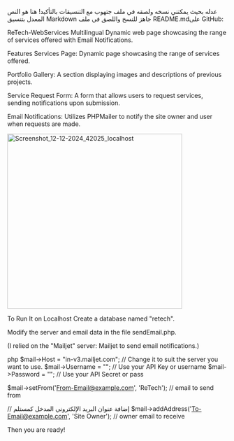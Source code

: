 عدله بحيث يمكنني نسخه ولصقه في ملف جتهوب مع التنسيقات
بالتأكيد! هنا هو النص المعدل بتنسيق Markdown جاهز للنسخ واللصق في ملف README.mdعلى GitHub:

ReTech-WebServices
Multilingual Dynamic web page showcasing the range of services offered with Email Notifications.

Features
Services Page: Dynamic page showcasing the range of services offered.

Portfolio Gallery: A section displaying images and descriptions of previous projects.

Service Request Form: A form that allows users to request services, sending notifications upon submission.

Email Notifications: Utilizes PHPMailer to notify the site owner and user when requests are made.

<img src="https://github.com/user-attachments/assets/4c69fdb0-1b20-4bed-915e-e2fb7b7f9f3b" alt="Screenshot_12-12-2024_42025_localhost" width="400" height="auto">

To Run It on Localhost
Create a database named "retech".

Modify the server and email data in the file sendEmail.php.

(I relied on the "Mailjet" server: Mailjet to send email notifications.)

php
$mail->Host = "in-v3.mailjet.com"; // Change it to suit the server you want to use.
$mail->Username = ""; // Use your API Key or username
$mail->Password = ""; // Use your API Secret or pass

$mail->setFrom('From-Email@example.com', 'ReTech'); // email to send from

// إضافة عنوان البريد الإلكتروني المدخل كمستلم
$mail->addAddress('To-Email@example.com', 'Site Owner'); // owner email to receive

Then you are ready!
